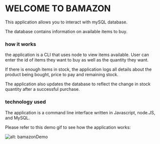 # WELCOME TO BAMAZON

This application allows you to interact with mySQL database. 

The database contains information on available items to buy. 

### how it works 

the application is a CLI that uses node to view items available. User can enter the id of items they want to buy as well as the quantity they want. 

If there is enough items in stock, the application logs all details about the product being bought, price to pay and remaining stock. 

The application also updates the database to reflect the change in stock quantity after a successful purchase. 

### technology used 

The application is a command line interface written in Javascript, node.JS, and MySQL. 

Please refer to this demo gif to see how the application works:

![alt: bamazonDemo](bamazon/bamazon.gif)

